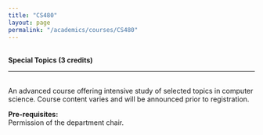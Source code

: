 ```yaml
---
title: "CS480"
layout: page
permalink: "/academics/courses/CS480"
---
```




\
**Special Topics (3 credits)**

---

\
An advanced course offering intensive study of selected topics in computer science. Course content varies and will be announced prior to registration.

**Pre-requisites:**
\
Permission of the department chair.
